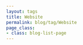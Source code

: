 ```yaml
---
layout: tags
title: Website
permalink: blog/tag/Website
page_class:
- class: blog-list-page
---
```

